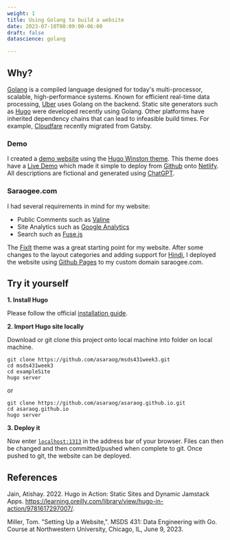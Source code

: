 ```yaml
---
weight: 1
title: Using Golang to build a website
date: 2023-07-10T00:09:00-06:00
draft: false
datascience: golang

---
```

## Why?

[Golang](https://go.dev/) is a compiled language designed for today's multi-processor, scalable, high-performance systems. Known for efficient real-time data processing, [Uber](https://github.com/uber-go/guide) uses Golang on the backend. Static site generators such as [Hugo](https://gohugo.io) were developed recently using Golang. Other platforms have inherited dependency chains that can lead to infeasible build times. For example, [Cloudfare](https://blog.cloudflare.com/new-dev-docs) recently migrated from Gatsby.

### Demo

I created a [demo website](autonotes.netlify.app) using the [Hugo Winston theme](https://themes.gohugo.io/themes/hugo-winston-theme/). This theme does have a [Live Demo](https://hugo-winston.netlify.app/) which made it simple to deploy from [Github](https://github.com/asaraog/msds431week3) onto [Netlify](https://www.netlify.com/). All descriptions are fictional and generated using [ChatGPT](https://chat.openai.com/).

### Saraogee.com

I had several requirements in mind for my website:
- Public Comments such as [Valine](https://valine.js.org/en/)
- Site Analytics such as [Google Analytics](https://developers.google.com/analytics/)
- Search such as [Fuse.js](https://www.fusejs.io/)

The [FixIt](https://themes.gohugo.io/themes/fixit/) theme was a great starting point for my website. After some changes to the layout categories and adding support for [Hindi](https://github.com/hugo-fixit/FixIt/commit/dfeaf0e9a7c2a34e32b259e41dd4d48dfdb61ae7), I deployed the website using [Github Pages](https://github.com/asaraog/asaraog.github.io/deployments) to my custom domain saraogee.com.

## Try it yourself

**1. Install Hugo**

Please follow the official [installation guide](https://gohugo.io/getting-started/installing/).

**2. Import Hugo site locally**

Download or git clone this project onto local machine into folder on local machine.

```
git clone https://github.com/asaraog/msds431week3.git
cd msds431week3
cd exampleSite
hugo server
```
or

```
git clone https://github.com/asaraog/asaraog.github.io.git
cd asaraog.github.io
hugo server
```

**3. Deploy it**

Now enter [`localhost:1313`](http://localhost:1313) in the address bar of your browser. Files can then be changed and then committed/pushed when complete to git. Once pushed to git, the website can be deployed.

## References
Jain, Atishay. 2022. Hugo in Action: Static Sites and Dynamic Jamstack Apps. https://learning.oreilly.com/library/view/hugo-in-action/9781617297007/.

Miller, Tom. "Setting Up a Website,". MSDS 431: Data Engineering with Go. Course at Northwestern University, Chicago, IL, June 9, 2023.
